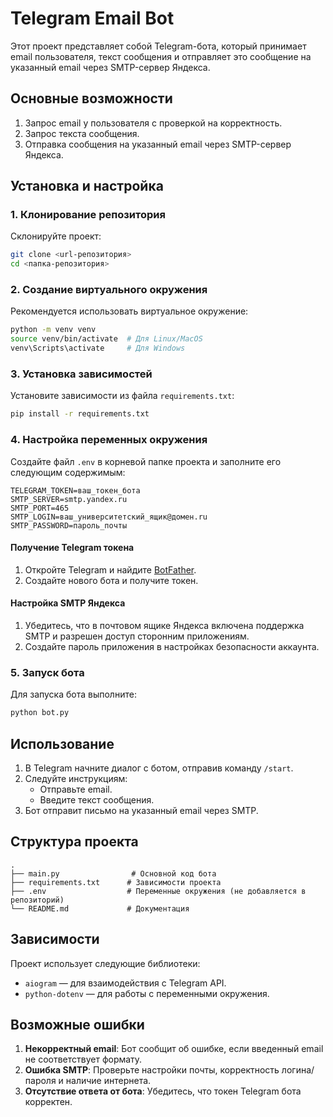 # Telegram Email Bot

Этот проект представляет собой Telegram-бота, который принимает email пользователя, текст сообщения и отправляет это сообщение на указанный email через SMTP-сервер Яндекса.

## Основные возможности

1. Запрос email у пользователя с проверкой на корректность.
2. Запрос текста сообщения.
3. Отправка сообщения на указанный email через SMTP-сервер Яндекса.

## Установка и настройка

### 1. Клонирование репозитория

Склонируйте проект:

```bash
git clone <url-репозитория>
cd <папка-репозитория>
```

### 2. Создание виртуального окружения

Рекомендуется использовать виртуальное окружение:

```bash
python -m venv venv
source venv/bin/activate  # Для Linux/MacOS
venv\Scripts\activate     # Для Windows
```

### 3. Установка зависимостей

Установите зависимости из файла `requirements.txt`:

```bash
pip install -r requirements.txt
```

### 4. Настройка переменных окружения

Создайте файл `.env` в корневой папке проекта и заполните его следующим содержимым:

```env
TELEGRAM_TOKEN=ваш_токен_бота
SMTP_SERVER=smtp.yandex.ru
SMTP_PORT=465
SMTP_LOGIN=ваш_университетский_ящик@домен.ru
SMTP_PASSWORD=пароль_почты
```

#### Получение Telegram токена

1. Откройте Telegram и найдите [BotFather](https://t.me/botfather).
2. Создайте нового бота и получите токен.

#### Настройка SMTP Яндекса

1. Убедитесь, что в почтовом ящике Яндекса включена поддержка SMTP и разрешен доступ сторонним приложениям.
2. Создайте пароль приложения в настройках безопасности аккаунта.

### 5. Запуск бота

Для запуска бота выполните:

```bash
python bot.py
```

## Использование

1. В Telegram начните диалог с ботом, отправив команду `/start`.
2. Следуйте инструкциям:
   - Отправьте email.
   - Введите текст сообщения.
3. Бот отправит письмо на указанный email через SMTP.

## Структура проекта

```
.
├── main.py                # Основной код бота
├── requirements.txt      # Зависимости проекта
├── .env                  # Переменные окружения (не добавляется в репозиторий)
└── README.md             # Документация
```

## Зависимости

Проект использует следующие библиотеки:

- `aiogram` — для взаимодействия с Telegram API.
- `python-dotenv` — для работы с переменными окружения.

## Возможные ошибки

1. **Некорректный email**: Бот сообщит об ошибке, если введенный email не соответствует формату.
2. **Ошибка SMTP**: Проверьте настройки почты, корректность логина/пароля и наличие интернета.
3. **Отсутствие ответа от бота**: Убедитесь, что токен Telegram бота корректен.
